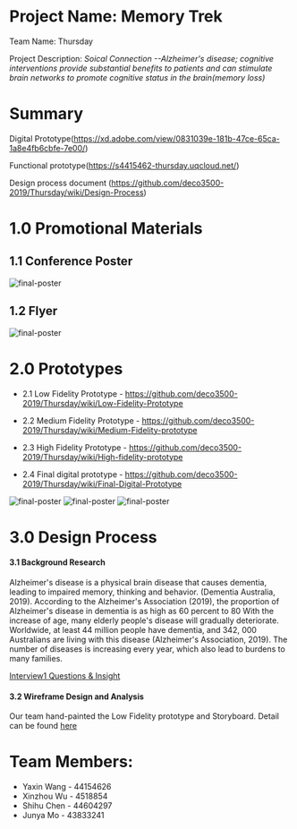 
# Project Name: Memory Trek

Team Name: Thursday

Project Description:  *Soical Connection --Alzheimer's disease; cognitive interventions provide substantial benefits to patients and can stimulate brain networks to promote cognitive status in the brain(memory loss)*

# Summary
Digital Prototype(https://xd.adobe.com/view/0831039e-181b-47ce-65ca-1a8e4fb6cbfe-7e00/)

Functional prototype(https://s4415462-thursday.uqcloud.net/)

Design process document (https://github.com/deco3500-2019/Thursday/wiki/Design-Process)


# 1.0 Promotional Materials
## 1.1 Conference Poster
![final-poster](https://imgur.com/s5M90VK.jpg)

## 1.2 Flyer
![final-poster](https://imgur.com/9WBDSXB.jpg)

# 2.0 Prototypes

- 2.1 Low Fidelity Prototype - https://github.com/deco3500-2019/Thursday/wiki/Low-Fidelity-Prototype

- 2.2 Medium Fidelity Prototype - https://github.com/deco3500-2019/Thursday/wiki/Medium-Fidelity-prototype

- 2.3 High Fidelity Prototype - https://github.com/deco3500-2019/Thursday/wiki/High-fidelity-prototype

- 2.4 Final digital prototype - https://github.com/deco3500-2019/Thursday/wiki/Final-Digital-Prototype


![final-poster](https://imgur.com/0BL5FkB.jpg)
![final-poster](https://imgur.com/ojBo2c0.jpg)
![final-poster](https://imgur.com/yfwMMln.jpg)

# 3.0 Design Process

#### 3.1 Background Research

Alzheimer's disease is a physical brain disease that causes dementia, leading to impaired memory, thinking and behavior. (Dementia Australia, 2019). According to the Alzheimer's Association (2019), the proportion of Alzheimer's disease in dementia is as high as 60 percent to 80 With the increase of age, many elderly people's disease will gradually deteriorate. Worldwide, at least 44 million people have dementia, and 342, 000 Australians are living with this disease (Alzheimer's Association, 2019). The number of diseases is increasing every year, which also lead to burdens to many families.

[Interview1 Questions & Insight](https://github.com/deco3500-2019/Thursday/wiki/Interview-1.0)

#### 3.2 Wireframe Design and Analysis
Our team hand-painted the Low Fidelity prototype and Storyboard.
Detail can be found [here](https://github.com/deco3500-2018/social-media/tree/master/images)


# Team Members:
- Yaxin Wang - 44154626
- Xinzhou Wu - 4518854
- Shihu Chen - 44604297
- Junya Mo - 43833241

